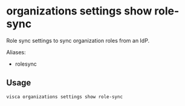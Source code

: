 # organizations settings show role-sync

Role sync settings to sync organization roles from an IdP.

Aliases:

- rolesync

## Usage

```console
visca organizations settings show role-sync
```
